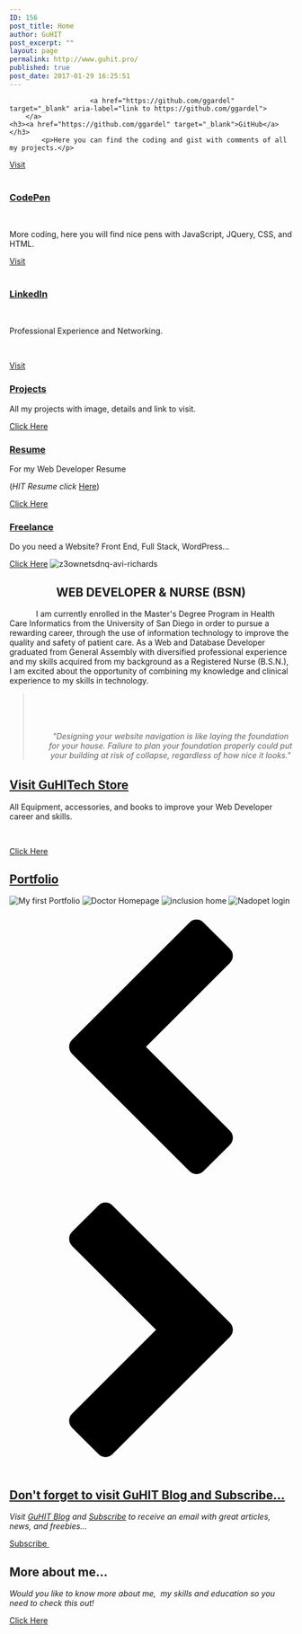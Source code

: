 ```yaml
---
ID: 156
post_title: Home
author: GuHIT
post_excerpt: ""
layout: page
permalink: http://www.guhit.pro/
published: true
post_date: 2017-01-29 16:25:51
---
```


						<a href="https://github.com/ggardel" target="_blank" aria-label="link to https://github.com/ggardel">
		</a>	
	<h3><a href="https://github.com/ggardel" target="_blank">GitHub</a></h3>		
			<p>Here you can find the coding and gist with comments of all my projects.</p>
<a href="https://github.com/ggardel" target="_blank">Visit </a>		 
						<a href="http://codepen.io/Ggardel/" target="_blank" aria-label="link to http://codepen.io/Ggardel/">
		</a>	
	<h3><a href="http://codepen.io/Ggardel/" target="_blank">CodePen</a></h3>		
			<p>More coding, here you will find nice pens with JavaScript, JQuery, CSS, and HTML.</p>
<a href="http://codepen.io/Ggardel/" target="_blank">Visit</a>		 
						<a href="https://www.linkedin.com/in/gustavogardel" target="_blank" aria-label="link to https://www.linkedin.com/in/gustavogardel">
		</a>	
	<h3><a href="https://www.linkedin.com/in/gustavogardel" target="_blank">LinkedIn</a></h3>		
			<p>Professional Experience and Networking.</p>
<p>&nbsp;</p>
<a href="https://www.linkedin.com/in/gustavogardel" target="_blank">Visit</a>		 
				<a href="http://www.guhit.pro/portfolio/" target="_self" itemprop="url">
				<img src="http://www.guhit.pro/wp-content/uploads/2017/01/hpjsku2uysu-carlos-muza-300x214.jpg" alt="" itemprop="image"  />
				</a>
<h3><a href="http://www.guhit.pro/portfolio/" target="_self">Projects</a></h3>		
			<p>All my projects with image, details and link to visit.</p>
<a href="http://www.guhit.pro/portfolio/" target="_self">Click Here</a>		 
				<a href="https://drive.google.com/open?id=12Ym5YQagK6UnnKDc4H_oMhr1j2zV3Ueq" target="_blank" itemprop="url">
				<img src="http://www.guhit.pro/wp-content/uploads/bb-plugin/cache/I9PAUwu-Imgur-300x200-landscape.png" alt="" itemprop="image"  />
				</a>
<h3><a href="https://drive.google.com/open?id=12Ym5YQagK6UnnKDc4H_oMhr1j2zV3Ueq" target="_blank">Resume</a></h3>		
			<p>For my Web Developer Resume</p>
<p>(<em>HIT Resume click</em> <a href="https://drive.google.com/file/d/0B8BGZxI5RTzIYXpCamU1RzNTZ0k/view?usp=sharing">Here</a>)</p>
<a href="https://drive.google.com/open?id=12Ym5YQagK6UnnKDc4H_oMhr1j2zV3Ueq" target="_blank">Click Here</a>		 
				<a href="http://www.guhit.pro/services/" target="_self" itemprop="url">
				<img src="http://www.guhit.pro/wp-content/uploads/2017/01/op2eq5g-zkw-william-iven-300x199.jpg" alt="" itemprop="image"  />
				</a>
<h3><a href="http://www.guhit.pro/services/" target="_self">Freelance</a></h3>		
			<p>Do you need a Website? Front End, Full Stack, WordPress...</p>
<a href="http://www.guhit.pro/services/" target="_self">Click Here</a>		 
				<img src="http://www.gustdev.com/wp-content/uploads/2017/01/z3ownetsdnq-avi-richards-1.jpg" alt="z3ownetsdnq-avi-richards" itemprop="image"  />
	<h2 style="text-align: center;">WEB DEVELOPER &amp; NURSE (BSN)</h2>
<p style="text-align: left;">            I am currently enrolled in the Master's Degree Program in Health Care Informatics from the University of San Diego in order to pursue a rewarding career, through the use of information technology to improve the quality and safety of patient care. As a Web and Database Developer graduated from General Assembly with diversified professional experience and my skills acquired from my background as a Registered Nurse (B.S.N.), I am excited about the opportunity of combining my knowledge and clinical experience to my skills in technology.</p>
	<blockquote><p>&nbsp;</p>
<p>&nbsp;</p>
<h6 style="padding-left: 30px; text-align: center;">"Designing your website navigation is like laying the foundation for your house. Failure to plan your foundation properly could put your building at risk of collapse, regardless of how nice it looks."</h6>
</blockquote>
		<h2><a href="http://www.guhit.pro/guhit-tech-store/" target="_self">Visit GuHITech Store</a></h2>		
			<p>All Equipment, accessories, and books to improve your Web Developer career and skills. </p>
<p>&nbsp;</p>
<a href="http://www.guhit.pro/guhit-tech-store/" target="_self">Click Here</a>		 
				<a href="http://www.guhit.pro/guhit-tech-store/" target="_self" itemprop="url">
				<img src="http://www.guhit.pro/wp-content/uploads/bb-plugin/cache/uI4gyYi-Imgur-landscape.jpg" alt="" itemprop="image"  />
				</a>
		<h2><a href="http://www.guhit.pro/portfolio/" target="_self">Portfolio</a></h2>		
			<img src="http://www.gustdev.com/wp-content/uploads/2017/01/Screen-Shot-2016-09-30-at-14.53.26-1024x640.png" alt="My first Portfolio" />			
			<img src="http://www.gustdev.com/wp-content/uploads/2017/01/Screen-Shot-2016-09-21-at-00.32.07-1024x640.png" alt="Doctor Homepage" />			
			<img src="http://www.gustdev.com/wp-content/uploads/2017/01/Screen-Shot-2016-09-14-at-20.36.00-1024x640.png" alt="inclusion home" />			
			<img src="http://www.gustdev.com/wp-content/uploads/2017/01/Screen-Shot-2017-01-22-at-17.44.17-1024x595.png" alt="Nadopet login" />			
			<img src="http://www.gustdev.com/wp-content/uploads/2017/01/Screen-Shot-2016-09-21-at-00.43.06-1-1024x640.png" alt="" />			
				<a href="#" aria-label="previous" aria-role="button"><svg version="1.1" xmlns="http://www.w3.org/2000/svg" xmlns:xlink="http://www.w3.org/1999/xlink" viewBox="0 0 512 512">
<path d="M398.572,104.287L246.857,256.001l151.715,151.714c3.617,3.618,5.428,7.904,5.428,12.856c0,4.953-1.811,9.238-5.428,12.857 l-47.428,47.428c-3.619,3.619-7.904,5.428-12.857,5.428s-9.238-1.809-12.857-5.428l-212-212c-3.619-3.618-5.428-7.904-5.428-12.856 c0-4.953,1.81-9.238,5.428-12.857l212-212c3.619-3.618,7.904-5.428,12.857-5.428s9.238,1.81,12.857,5.428l47.428,47.429 C402.189,82.19,404,86.476,404,91.428c0,4.953-1.811,9.238-5.428,12.857V104.287z"/>
</svg>
</a>
				<a href="#" aria-label="next" aria-role="button"><svg version="1.1" xmlns="http://www.w3.org/2000/svg" xmlns:xlink="http://www.w3.org/1999/xlink" viewBox="0 0 512 512">
<path d="M113.428,407.713l151.715-151.714L113.428,104.285c-3.617-3.618-5.428-7.904-5.428-12.856c0-4.953,1.811-9.238,5.428-12.857 l47.428-47.428c3.619-3.619,7.904-5.428,12.857-5.428s9.238,1.809,12.857,5.428l212,212c3.619,3.618,5.429,7.904,5.429,12.856 c0,4.953-1.81,9.238-5.429,12.857l-212,212c-3.619,3.618-7.904,5.428-12.857,5.428s-9.238-1.81-12.857-5.428l-47.428-47.429 c-3.617-3.618-5.428-7.904-5.428-12.856c0-4.953,1.811-9.238,5.428-12.857V407.713z"/>
</svg>
</a>
		<h2><a href="http://gem.godaddy.com/signups/414828/join" target="_self">Don't forget to visit GuHIT Blog and Subscribe... </a></h2>		
			<p><em>Visit <a href="http://www.guhit.pro/blog/">GuHIT Blog</a> and <a href="http://gem.godaddy.com/signups/414828/join">Subscribe</a> to receive an email with great articles, news, and freebies...</em></p>
			<a href="http://gem.godaddy.com/signups/414828/join" target="_self" role="button">
						Subscribe
					</a>
				<a href="http://gem.godaddy.com/signups/414828/join" target="_self" itemprop="url">
				<img src="http://www.guhit.pro/wp-content/uploads/2017/01/portfolio_quarto1-1024x768.jpeg" alt="" itemprop="image"  />
				</a>
		<h2>More about me...</h2>
		<p><em>Would you like to know more about me,  my skills and education so you need to check this out!</em></p>
			<a href="http://www.guhit.pro/about/" target="_self" role="button">
						Click Here
					</a>